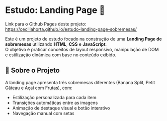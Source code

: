 # Estudo: Landing Page 🍨

Link para o Github Pages deste projeto: https://ceciliahorta.github.io/estudo-landing-page-sobremesas/

Este é um projeto de estudo focado na construção de uma **Landing Page de sobremesas** utilizando **HTML**, **CSS** e **JavaScript**.  
O objetivo é praticar conceitos de layout responsivo, manipulação de DOM e estilização dinâmica com base no conteúdo exibido.

## 📸 Sobre o Projeto

A landing page apresenta três sobremesas diferentes (Banana Split, Petit Gâteau e Açaí com Frutas), com:

- Estilização personalizada para cada item
- Transições automáticas entre as imagens
- Animação de destaque visual e botão interativo
- Navegação manual com setas
